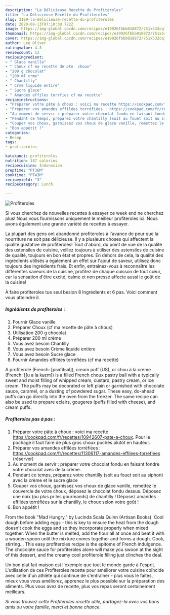 ```yaml
---
description: "La Délicieuse Recette du Profiteroles"
title: "La Délicieuse Recette du Profiteroles"
slug: 3189-la-delicieuse-recette-du-profiteroles
date: 2020-08-13T07:10:38.722Z
image: https://img-global.cpcdn.com/recipes/e19926f6bb018872/751x532cq70/profiteroles-photo-principale-de-la-recette.jpg
thumbnail: https://img-global.cpcdn.com/recipes/e19926f6bb018872/751x532cq70/profiteroles-photo-principale-de-la-recette.jpg
cover: https://img-global.cpcdn.com/recipes/e19926f6bb018872/751x532cq70/profiteroles-photo-principale-de-la-recette.jpg
author: Lee Oliver
ratingvalue: 4.3
reviewcount: 13
recipeingredient:
- " Glace vanille"
- " Choux cf ma recette de pte  choux"
- "200 g chocolat"
- "200 ml crme"
- " Chantilly"
- " Crme liquide entire"
- " Sucre glace"
- " Amandes effiles torrfies cf ma recette"
recipeinstructions:
- "Préparer votre pâte à choux : voici ma recette https://cookpad.com/fr/recettes/10942607-pate-a-choux. Pour le pochage il faut faire de plus gros choux pochés plutôt en hauteur."
- "Préparer vos amandes effilées torréfiées : https://cookpad.com/fr/recettes/11306117-amandes-effilees-torrefiees (réserver)"
- "Au moment de servir : préparer votre chocolat fondu en faisant fondre votre chocolat avec de la crème."
- "Pendant ce temps, préparez votre chantilly (soit au fouet soit au siphon) avec la crème et le sucre glace"
- "Couper vos choux, garnissez vos choux de glace vanille, remettez le couvercle de votre choux, déposez le chocolat fondu dessus. Déposez une noix (ou plus pr les gourmands) de chantilly ! Déposez amandes effilées torréfiées sur la chantilly, le choux selon votre goût !"
- "Bon appétit !"
categories:
- Resep
tags:
- profiteroles

katakunci: profiteroles 
nutrition: 187 calories
recipecuisine: Indonesian
preptime: "PT36M"
cooktime: "PT43M"
recipeyield: "3"
recipecategory: Lunch

---
```



![Profiteroles](https://img-global.cpcdn.com/recipes/e19926f6bb018872/751x532cq70/profiteroles-photo-principale-de-la-recette.jpg)

Si vous cherchez de nouvelles recettes à essayer ce week end ne cherchez plus! Nous vous fournissons uniquement le meilleur profiteroles ici. Nous avons également une grande variété de recettes à essayer.

La plupart des gens ont abandonné profiteroles à l'avance de peur que la nourriture ne soit pas délicieuse. Il y a plusieurs choses qui affectent la qualité gustative de profiteroles! Tout d'abord, du point de vue de la qualité des ustensiles de cuisine, veillez toujours à utiliser des ustensiles de cuisine de qualité, toujours en bon état et propres. En dehors de cela, la qualité des ingrédients utilisés a également un effet sur l'ajout de saveur, utilisez donc toujours des ingrédients frais. Et enfin, entraînez-vous à reconnaître les différentes saveurs de la cuisine, profitez de chaque cuisson de tout cœur, car la sensation d'être excité, calme et non pressé affecte aussi le goût de la cuisine!

<!--inarticleads1-->

À faire profiteroles tue seul besion 8 Ingrédients et 6 pas. Voici comment vous atteindre il.

##### Ingrédients de profiteroles :

1. Fournir  Glace vanille
1. Préparer  Choux (cf ma recette de pâte à choux)
1. Utilisation 200 g chocolat
1. Préparer 200 ml crème
1. Vous avez besoin  Chantilly
1. Vous avez besoin  Crème liquide entière
1. Vous avez besoin  Sucre glace
1. Fournir  Amandes effilées torréfiées (cf ma recette)


A profiterole (French: [pʁɔfitʁɔl]), cream puff (US), or chou à la crème (French: [ʃu a la kʁɛm]) is a filled French choux pastry ball with a typically sweet and moist filling of whipped cream, custard, pastry cream, or ice cream. The puffs may be decorated or left plain or garnished with chocolate sauce, caramel, or a dusting of powdered sugar. These easy, do-ahead puffs can go directly into the oven from the freezer. The same recipe can also be used to prepare eclairs, gougeres (puffs filled with cheese), and cream puffs. 

<!--inarticleads2-->

##### Profiteroles pas à pas :

1. Préparer votre pâte à choux : voici ma recette https://cookpad.com/fr/recettes/10942607-pate-a-choux. Pour le pochage il faut faire de plus gros choux pochés plutôt en hauteur.
1. Préparer vos amandes effilées torréfiées : https://cookpad.com/fr/recettes/11306117-amandes-effilees-torrefiees (réserver)
1. Au moment de servir : préparer votre chocolat fondu en faisant fondre votre chocolat avec de la crème.
1. Pendant ce temps, préparez votre chantilly (soit au fouet soit au siphon) avec la crème et le sucre glace
1. Couper vos choux, garnissez vos choux de glace vanille, remettez le couvercle de votre choux, déposez le chocolat fondu dessus. Déposez une noix (ou plus pr les gourmands) de chantilly ! Déposez amandes effilées torréfiées sur la chantilly, le choux selon votre goût !
1. Bon appétit !


From the book &#34;Mad Hungry,&#34; by Lucinda Scala Quinn (Artisan Books). Cool dough before adding eggs - this is key to ensure the heat from the dough doesn&#39;t cook the eggs and so they incorporate properly when mixed together. When the butter is melted, add the flour all at once and beat it with a wooden spoon until the mixture comes together and forms a dough. Cook, stirring… This easy profiteroles recipe is the epitome of French indulgence. The chocolate sauce for profiteroles alone will make you swoon at the sight of this dessert, and the creamy cool profiterole filling just clinches the deal. 

<!--inarticleads1-->

<p>
Un bon plat fait maison est l'exemple que tout le monde garde à l'esprit. L'utilisation de ces Profiteroles recette pour améliorer votre cuisine coïncide avec celle d'un athlète qui continue de s'entraîner - plus vous le faites, mieux vous vous améliorez, apprenez le plus possible sur la préparation des aliments. Plus vous avez de recette, plus vos repas seront certainement meilleurs.
</p>

<p>
<i>Si vous trouvez cette Profiteroles recette utile, partagez-la avec vos bons amis ou votre famille, merci et bonne chance.</i>
</p>
